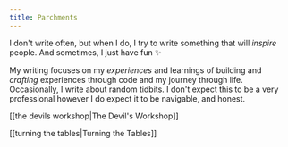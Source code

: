 ```yaml
---
title: Parchments
---
```


I don't write often, but when I do, I try to write something that will _inspire_ people. And sometimes, I just have fun ✨

My writing focuses on my _experiences_ and learnings of building and _crafting_ experiences through code and my journey through life. Occasionally, I write about random tidbits. I don't expect this to be a very professional however I do expect it to be navigable, and honest.

[[the devils workshop|The Devil's Workshop]]

[[turning the tables|Turning the Tables]]
